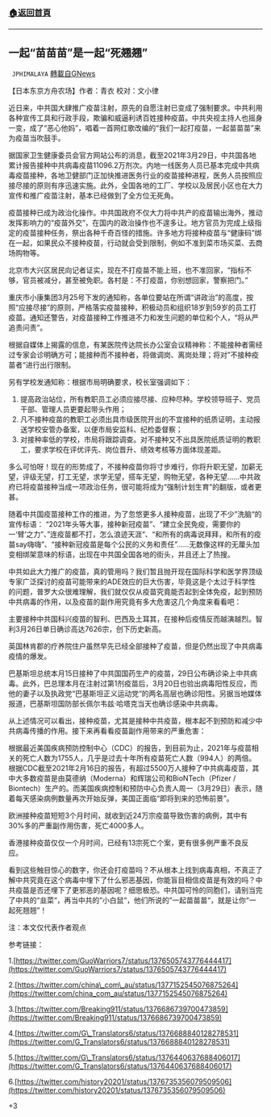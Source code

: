 ###  [:house:返回首頁](https://github.com/ourhimalayas/txt)
---

## 一起“苗苗苗”是一起“死翘翘”
` JPHIMALAYA` [轉載自GNews](https://gnews.org/zh-hans/1040707/)

【日本东京方舟农场】作者：青衣 校对：文小律

近日来，中共国大肆推广疫苗注射，原先的自愿注射已变成了强制要求。中共利用各种宣传工具和行政手段，欺骗和威逼利诱百姓接种疫苗。中共央视主持人也摇身一变，成了“恶心他妈”，唱着一首网红歌改编的“我们一起打疫苗，一起苗苗苗”来为疫苗当吹鼓手。

据国家卫生健康委员会官方网站公布的消息，截至2021年3月29日，中共国各地累计报告接种中共病毒疫苗11096.2万剂次。内地一线医务人员已基本完成中共病毒疫苗接种，各地卫健部门正加快推进医务行业的疫苗接种进程，医务人员按照应接尽接的原则有序迅速实施。此外，全国各地的工厂、学校以及居民小区也在大力宣传和推广疫苗注射，基本已经做到了全方位无死角。

疫苗接种已成为政治化操作。中共国政府不仅大力将中共产的疫苗输出海外，推动发挥影响力的“疫苗外交”，在国内的政治操作也不遑多让。地方官员为完成上级指定的疫苗接种任务，祭出各种千奇百怪的措施。许多地方将接种疫苗与“健康码”绑在一起，如果民众不接种疫苗，行动就会受到限制，例如不准到菜市场买菜、去商场购物等。

北京市大兴区居民向记者证实，现在不打疫苗不能上班，也不准回家，“指标不够，官员被减分，甚至被免职。各村是：不打疫苗，你别想回家，警察把门。”

重庆市小康集团3月25号下发的通知称，各单位要站在所谓“讲政治”的高度，按照“应接尽接”的原则，严格落实疫苗接种，积极动员和组织18岁到59岁的员工打疫苗。通知还警告，对疫苗接种工作推进不力和发生问题的单位和个人，“将从严追责问责”。

根据自媒体上揭露的信息，有某医院传达院长办公室会议精神称：不能接种者需经过专家会诊明确方可；能接种而不接种者，将做调岗、离岗处理；将对”不接种疫苗者“进行出行限制。

另有学校发通知称：根据市局明确要求，校长室强调如下：

1. 提高政治站位，所有教职员工必须应接尽接、应种尽种。学校领导班子、党员干部、管理人员更要起带头作用；
2. 凡不接种疫苗的教职工必须出具市级医院开出的不宜接种的纸质证明，主动报送学校安管办备案，以便市局安监科、纪检委督察；
3. 对接种率低的学校，市局将跟踪调查。对不接种又不出具医院纸质证明的教职工，要求学校在评优评先、岗位晋升、绩效考核等方面体现差距。


多么可怕呀！现在的形势成了，不接种疫苗你将寸步难行，你将升职无望，加薪无望，评级无望，打工无望，求学无望，搭车无望，购物无望，各种无望……中共政府已将疫苗接种当成一项政治任务，很可能将成为“强制计划生育”的翻版，或者更甚。

随着中共国疫苗接种工作的推进，为了忽悠更多人接种疫苗，出现了不少”洗脑“的宣传标语： “2021年头等大事，接种新冠疫苗”、“建立全民免疫，需要你的一‘臂’之力”、”连疫苗都不打，怎么浪迹天涯“、“和所有的病毒说拜拜，和所有的疫苗say嗨嗨”、“接种新冠疫苗是每个公民的义务和责任”……无数像这样的无厘头加变相绑架意味的标语，出现在中共国全国各地的街头，并且还上了热搜。

中共如此大力推广的疫苗，真的管用吗？我们暂且抛开现在国际科学和医学界顶级专家广泛探讨的疫苗可能带来的ADE效应的巨大伤害，毕竟这是个太过于科学性的问题，普罗大众很难理解，我们就仅仅从疫苗究竟能否起到全体免疫，起到预防中共病毒的作用，以及疫苗的副作用究竟有多大危害这几个角度来看看吧：

主要接种中共国科兴疫苗的智利、巴西及土耳其，在接种后疫情反而越演越烈。智利3月26日单日确诊高达7626宗，创下历史新高。

英国林肯郡的疗养院住户虽然早先已经全部接种了疫苗，但是仍然出现了中共病毒疫情的爆发。

巴基斯坦总统本月15日接种了中共国国药生产的疫苗，29日公布确诊染上中共病毒。此外，巴总理本月在注射过第1剂疫苗后，3月20日也验出病毒阳性反应，而他的妻子以及执政党“巴基斯坦正义运动党“的两名高层也确诊阳性。另据当地媒体报道，巴基斯坦国防部长佩尔韦兹·哈塔克当天也确诊感染中共病毒。

从上述情况可以看出，接种疫苗，尤其是接种中共疫苗，根本起不到预防和减少中共病毒传播的作用。接下来再看看疫苗副作用带来的严重危害：

根据最近美国疾病预防控制中心（CDC）的报告，到目前为止，2021年与疫苗相关的死亡人数为1755人，几乎是过去十年所有疫苗死亡人数（994人）的两倍。根据CDC截至2021年2月16日的报告，有超过5500万人接种了中共病毒疫苗，其中大多数疫苗是由莫德纳（Moderna）和辉瑞公司和BioNTech（Pfizer / Biontech）生产的。而美国疾病控制和预防中心负责人周一（3月29日）表示，随着每天感染病例数量再次开始反弹，美国正面临“即将到来的恐怖前景”。

欧洲接种疫苗短短3个月时间，就收到近24万宗疫苗导致伤害的病例，其中有30%多的严重副作用伤害，死亡4000多人。

香港接种疫苗仅仅一个月时间，已经有13宗死亡个案，更有很多例严重不良反应。

看到这些触目惊心的数字，你还会打疫苗吗？不从根本上找到病毒真相，不真正了解中共究竟在这个病毒中埋下了什么邪恶基因，你能盲目相信疫苗是有效的吗？中共疫苗是否还埋下了更邪恶的基因呢？细思极恐。中共国可怜的同胞们，请别当完了中共的“韭菜“，再当中共的“小白鼠“，他们所说的”一起苗苗苗“，就是让你“一起死翘翘”！

注：本文仅代表作者观点

参考链接：

1.[https://twitter.com/GuoWarriors7/status/1376505743776444417](https://twitter.com/GuoWarriors7/status/1376505743776444417)

2.[https://twitter.com/china\_com\_au/status/1377152545076875264](https://twitter.com/china_com_au/status/1377152545076875264)

3.[https://twitter.com/Breaking911/status/1376686739700473859](https://twitter.com/Breaking911/status/1376686739700473859)

4.[https://twitter.com/G\_Translators6/status/1376688840128278531](https://twitter.com/G_Translators6/status/1376688840128278531)

5.[https://twitter.com/G\_Translators6/status/1376440637688406017](https://twitter.com/G_Translators6/status/1376440637688406017)

6.[https://twitter.com/history20201/status/1376735356079509506](https://twitter.com/history20201/status/1376735356079509506)

+3
